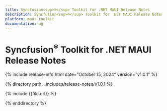 ```yaml
---
title: Syncfusion<sup>®</sup> Toolkit for .NET MAUI Release Notes  
description: Syncfusion<sup>®</sup> Toolkit for .NET MAUI Release Notes  
platform: maui-toolkit
documentation: ug
---
```


# Syncfusion<sup>®</sup> Toolkit for .NET MAUI Release Notes  

{% include release-info.html date="October 15, 2024"  version="v1.0.1" %}

{% directory path: _includes/release-notes/v1.0.1 %}

{% include {{file.url}} %}

{% enddirectory %}

